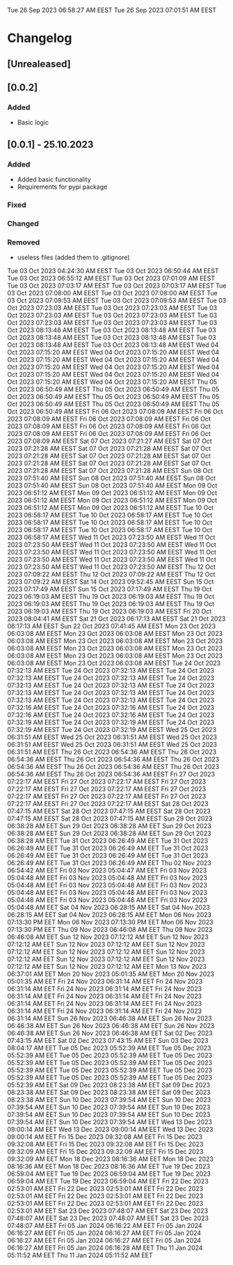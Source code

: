Tue 26 Sep 2023 06:58:27 AM EEST
Tue 26 Sep 2023 07:01:51 AM EEST
# Changelog
## [Unrealeased]

## [0.0.2]

### Added 

- Basic logic

## [0.0.1] - 25.10.2023

### Added 

- Added basic functionality
- Requirements for pypi package

### Fixed

### Changed

### Removed

- useless files (added them to .gitignore)







Tue 03 Oct 2023 04:24:30 AM EEST
Tue 03 Oct 2023 06:50:44 AM EEST
Tue 03 Oct 2023 06:55:12 AM EEST
Tue 03 Oct 2023 07:01:09 AM EEST
Tue 03 Oct 2023 07:03:17 AM EEST
Tue 03 Oct 2023 07:03:17 AM EEST
Tue 03 Oct 2023 07:08:00 AM EEST
Tue 03 Oct 2023 07:08:00 AM EEST
Tue 03 Oct 2023 07:09:53 AM EEST
Tue 03 Oct 2023 07:09:53 AM EEST
Tue 03 Oct 2023 07:23:03 AM EEST
Tue 03 Oct 2023 07:23:03 AM EEST
Tue 03 Oct 2023 07:23:03 AM EEST
Tue 03 Oct 2023 07:23:03 AM EEST
Tue 03 Oct 2023 07:23:03 AM EEST
Tue 03 Oct 2023 07:23:03 AM EEST
Tue 03 Oct 2023 08:13:48 AM EEST
Tue 03 Oct 2023 08:13:48 AM EEST
Tue 03 Oct 2023 08:13:48 AM EEST
Tue 03 Oct 2023 08:13:48 AM EEST
Tue 03 Oct 2023 08:13:48 AM EEST
Tue 03 Oct 2023 08:13:48 AM EEST
Wed 04 Oct 2023 07:15:20 AM EEST
Wed 04 Oct 2023 07:15:20 AM EEST
Wed 04 Oct 2023 07:15:20 AM EEST
Wed 04 Oct 2023 07:15:20 AM EEST
Wed 04 Oct 2023 07:15:20 AM EEST
Wed 04 Oct 2023 07:15:20 AM EEST
Wed 04 Oct 2023 07:15:20 AM EEST
Wed 04 Oct 2023 07:15:20 AM EEST
Wed 04 Oct 2023 07:15:20 AM EEST
Wed 04 Oct 2023 07:15:20 AM EEST
Thu 05 Oct 2023 06:50:49 AM EEST
Thu 05 Oct 2023 06:50:49 AM EEST
Thu 05 Oct 2023 06:50:49 AM EEST
Thu 05 Oct 2023 06:50:49 AM EEST
Thu 05 Oct 2023 06:50:49 AM EEST
Thu 05 Oct 2023 06:50:49 AM EEST
Thu 05 Oct 2023 06:50:49 AM EEST
Fri 06 Oct 2023 07:08:09 AM EEST
Fri 06 Oct 2023 07:08:09 AM EEST
Fri 06 Oct 2023 07:08:09 AM EEST
Fri 06 Oct 2023 07:08:09 AM EEST
Fri 06 Oct 2023 07:08:09 AM EEST
Fri 06 Oct 2023 07:08:09 AM EEST
Fri 06 Oct 2023 07:08:09 AM EEST
Fri 06 Oct 2023 07:08:09 AM EEST
Sat 07 Oct 2023 07:21:27 AM EEST
Sat 07 Oct 2023 07:21:28 AM EEST
Sat 07 Oct 2023 07:21:28 AM EEST
Sat 07 Oct 2023 07:21:28 AM EEST
Sat 07 Oct 2023 07:21:28 AM EEST
Sat 07 Oct 2023 07:21:28 AM EEST
Sat 07 Oct 2023 07:21:28 AM EEST
Sat 07 Oct 2023 07:21:28 AM EEST
Sat 07 Oct 2023 07:21:28 AM EEST
Sun 08 Oct 2023 07:51:40 AM EEST
Sun 08 Oct 2023 07:51:40 AM EEST
Sun 08 Oct 2023 07:51:40 AM EEST
Sun 08 Oct 2023 07:51:40 AM EEST
Mon 09 Oct 2023 06:51:12 AM EEST
Mon 09 Oct 2023 06:51:12 AM EEST
Mon 09 Oct 2023 06:51:12 AM EEST
Mon 09 Oct 2023 06:51:12 AM EEST
Mon 09 Oct 2023 06:51:12 AM EEST
Mon 09 Oct 2023 06:51:12 AM EEST
Tue 10 Oct 2023 06:58:17 AM EEST
Tue 10 Oct 2023 06:58:17 AM EEST
Tue 10 Oct 2023 06:58:17 AM EEST
Tue 10 Oct 2023 06:58:17 AM EEST
Tue 10 Oct 2023 06:58:17 AM EEST
Tue 10 Oct 2023 06:58:17 AM EEST
Tue 10 Oct 2023 06:58:17 AM EEST
Wed 11 Oct 2023 07:23:50 AM EEST
Wed 11 Oct 2023 07:23:50 AM EEST
Wed 11 Oct 2023 07:23:50 AM EEST
Wed 11 Oct 2023 07:23:50 AM EEST
Wed 11 Oct 2023 07:23:50 AM EEST
Wed 11 Oct 2023 07:23:50 AM EEST
Wed 11 Oct 2023 07:23:50 AM EEST
Wed 11 Oct 2023 07:23:50 AM EEST
Wed 11 Oct 2023 07:23:50 AM EEST
Thu 12 Oct 2023 07:09:22 AM EEST
Thu 12 Oct 2023 07:09:22 AM EEST
Thu 12 Oct 2023 07:09:22 AM EEST
Sat 14 Oct 2023 09:52:45 AM EEST
Sun 15 Oct 2023 07:17:49 AM EEST
Sun 15 Oct 2023 07:17:49 AM EEST
Thu 19 Oct 2023 06:19:03 AM EEST
Thu 19 Oct 2023 06:19:03 AM EEST
Thu 19 Oct 2023 06:19:03 AM EEST
Thu 19 Oct 2023 06:19:03 AM EEST
Thu 19 Oct 2023 06:19:03 AM EEST
Thu 19 Oct 2023 06:19:03 AM EEST
Fri 20 Oct 2023 08:04:41 AM EEST
Sat 21 Oct 2023 06:17:13 AM EEST
Sat 21 Oct 2023 06:17:13 AM EEST
Sun 22 Oct 2023 07:41:45 AM EEST
Mon 23 Oct 2023 06:03:08 AM EEST
Mon 23 Oct 2023 06:03:08 AM EEST
Mon 23 Oct 2023 06:03:08 AM EEST
Mon 23 Oct 2023 06:03:08 AM EEST
Mon 23 Oct 2023 06:03:08 AM EEST
Mon 23 Oct 2023 06:03:08 AM EEST
Mon 23 Oct 2023 06:03:08 AM EEST
Mon 23 Oct 2023 06:03:08 AM EEST
Mon 23 Oct 2023 06:03:08 AM EEST
Mon 23 Oct 2023 06:03:08 AM EEST
Tue 24 Oct 2023 07:32:13 AM EEST
Tue 24 Oct 2023 07:32:13 AM EEST
Tue 24 Oct 2023 07:32:13 AM EEST
Tue 24 Oct 2023 07:32:13 AM EEST
Tue 24 Oct 2023 07:32:13 AM EEST
Tue 24 Oct 2023 07:32:13 AM EEST
Tue 24 Oct 2023 07:32:13 AM EEST
Tue 24 Oct 2023 07:32:13 AM EEST
Tue 24 Oct 2023 07:32:13 AM EEST
Tue 24 Oct 2023 07:32:13 AM EEST
Tue 24 Oct 2023 07:32:16 AM EEST
Tue 24 Oct 2023 07:32:16 AM EEST
Tue 24 Oct 2023 07:32:16 AM EEST
Tue 24 Oct 2023 07:32:16 AM EEST
Tue 24 Oct 2023 07:32:19 AM EEST
Tue 24 Oct 2023 07:32:19 AM EEST
Tue 24 Oct 2023 07:32:19 AM EEST
Tue 24 Oct 2023 07:32:19 AM EEST
Wed 25 Oct 2023 06:31:51 AM EEST
Wed 25 Oct 2023 06:31:51 AM EEST
Wed 25 Oct 2023 06:31:51 AM EEST
Wed 25 Oct 2023 06:31:51 AM EEST
Wed 25 Oct 2023 06:31:51 AM EEST
Thu 26 Oct 2023 06:54:36 AM EEST
Thu 26 Oct 2023 06:54:36 AM EEST
Thu 26 Oct 2023 06:54:36 AM EEST
Thu 26 Oct 2023 06:54:36 AM EEST
Thu 26 Oct 2023 06:54:36 AM EEST
Thu 26 Oct 2023 06:54:36 AM EEST
Thu 26 Oct 2023 06:54:36 AM EEST
Fri 27 Oct 2023 07:22:17 AM EEST
Fri 27 Oct 2023 07:22:17 AM EEST
Fri 27 Oct 2023 07:22:17 AM EEST
Fri 27 Oct 2023 07:22:17 AM EEST
Fri 27 Oct 2023 07:22:17 AM EEST
Fri 27 Oct 2023 07:22:17 AM EEST
Fri 27 Oct 2023 07:22:17 AM EEST
Fri 27 Oct 2023 07:22:17 AM EEST
Sat 28 Oct 2023 07:47:15 AM EEST
Sat 28 Oct 2023 07:47:15 AM EEST
Sat 28 Oct 2023 07:47:15 AM EEST
Sat 28 Oct 2023 07:47:15 AM EEST
Sun 29 Oct 2023 06:38:28 AM EET
Sun 29 Oct 2023 06:38:28 AM EET
Sun 29 Oct 2023 06:38:28 AM EET
Sun 29 Oct 2023 06:38:28 AM EET
Sun 29 Oct 2023 06:38:28 AM EET
Tue 31 Oct 2023 06:26:49 AM EET
Tue 31 Oct 2023 06:26:49 AM EET
Tue 31 Oct 2023 06:26:49 AM EET
Tue 31 Oct 2023 06:26:49 AM EET
Tue 31 Oct 2023 06:26:49 AM EET
Tue 31 Oct 2023 06:26:49 AM EET
Tue 31 Oct 2023 06:26:49 AM EET
Thu 02 Nov 2023 06:54:42 AM EET
Fri 03 Nov 2023 05:04:47 AM EET
Fri 03 Nov 2023 05:04:48 AM EET
Fri 03 Nov 2023 05:04:48 AM EET
Fri 03 Nov 2023 05:04:48 AM EET
Fri 03 Nov 2023 05:04:48 AM EET
Fri 03 Nov 2023 05:04:48 AM EET
Fri 03 Nov 2023 05:04:48 AM EET
Fri 03 Nov 2023 05:04:48 AM EET
Fri 03 Nov 2023 05:04:48 AM EET
Fri 03 Nov 2023 05:04:48 AM EET
Sat 04 Nov 2023 06:28:15 AM EET
Sat 04 Nov 2023 06:28:15 AM EET
Sat 04 Nov 2023 06:28:15 AM EET
Mon 06 Nov 2023 07:13:30 PM EET
Mon 06 Nov 2023 07:13:30 PM EET
Mon 06 Nov 2023 07:13:30 PM EET
Thu 09 Nov 2023 06:46:08 AM EET
Thu 09 Nov 2023 06:46:08 AM EET
Sun 12 Nov 2023 07:12:12 AM EET
Sun 12 Nov 2023 07:12:12 AM EET
Sun 12 Nov 2023 07:12:12 AM EET
Sun 12 Nov 2023 07:12:12 AM EET
Sun 12 Nov 2023 07:12:12 AM EET
Sun 12 Nov 2023 07:12:12 AM EET
Sun 12 Nov 2023 07:12:12 AM EET
Sun 12 Nov 2023 07:12:12 AM EET
Sun 12 Nov 2023 07:12:12 AM EET
Mon 13 Nov 2023 06:37:01 AM EET
Mon 20 Nov 2023 05:01:35 AM EET
Mon 20 Nov 2023 05:01:35 AM EET
Fri 24 Nov 2023 06:31:14 AM EET
Fri 24 Nov 2023 06:31:14 AM EET
Fri 24 Nov 2023 06:31:14 AM EET
Fri 24 Nov 2023 06:31:14 AM EET
Fri 24 Nov 2023 06:31:14 AM EET
Fri 24 Nov 2023 06:31:14 AM EET
Fri 24 Nov 2023 06:31:14 AM EET
Fri 24 Nov 2023 06:31:14 AM EET
Fri 24 Nov 2023 06:31:14 AM EET
Fri 24 Nov 2023 06:31:14 AM EET
Sun 26 Nov 2023 06:46:38 AM EET
Sun 26 Nov 2023 06:46:38 AM EET
Sun 26 Nov 2023 06:46:38 AM EET
Sun 26 Nov 2023 06:46:38 AM EET
Sun 26 Nov 2023 06:46:38 AM EET
Sat 02 Dec 2023 07:43:15 AM EET
Sat 02 Dec 2023 07:43:15 AM EET
Sun 03 Dec 2023 08:04:17 AM EET
Tue 05 Dec 2023 05:52:39 AM EET
Tue 05 Dec 2023 05:52:39 AM EET
Tue 05 Dec 2023 05:52:39 AM EET
Tue 05 Dec 2023 05:52:39 AM EET
Tue 05 Dec 2023 05:52:39 AM EET
Tue 05 Dec 2023 05:52:39 AM EET
Tue 05 Dec 2023 05:52:39 AM EET
Tue 05 Dec 2023 05:52:39 AM EET
Tue 05 Dec 2023 05:52:39 AM EET
Tue 05 Dec 2023 05:52:39 AM EET
Sat 09 Dec 2023 08:23:38 AM EET
Sat 09 Dec 2023 08:23:38 AM EET
Sat 09 Dec 2023 08:23:38 AM EET
Sat 09 Dec 2023 08:23:38 AM EET
Sun 10 Dec 2023 07:39:54 AM EET
Sun 10 Dec 2023 07:39:54 AM EET
Sun 10 Dec 2023 07:39:54 AM EET
Sun 10 Dec 2023 07:39:54 AM EET
Sun 10 Dec 2023 07:39:54 AM EET
Sun 10 Dec 2023 07:39:54 AM EET
Sun 10 Dec 2023 07:39:54 AM EET
Wed 13 Dec 2023 09:00:14 AM EET
Wed 13 Dec 2023 09:00:14 AM EET
Wed 13 Dec 2023 09:00:14 AM EET
Fri 15 Dec 2023 09:32:08 AM EET
Fri 15 Dec 2023 09:32:08 AM EET
Fri 15 Dec 2023 09:32:08 AM EET
Fri 15 Dec 2023 09:32:09 AM EET
Fri 15 Dec 2023 09:32:09 AM EET
Fri 15 Dec 2023 09:32:09 AM EET
Mon 18 Dec 2023 08:16:36 AM EET
Mon 18 Dec 2023 08:16:36 AM EET
Mon 18 Dec 2023 08:16:36 AM EET
Tue 19 Dec 2023 06:59:04 AM EET
Tue 19 Dec 2023 06:59:04 AM EET
Tue 19 Dec 2023 06:59:04 AM EET
Tue 19 Dec 2023 06:59:04 AM EET
Fri 22 Dec 2023 02:53:01 AM EET
Fri 22 Dec 2023 02:53:01 AM EET
Fri 22 Dec 2023 02:53:01 AM EET
Fri 22 Dec 2023 02:53:01 AM EET
Fri 22 Dec 2023 02:53:01 AM EET
Fri 22 Dec 2023 02:53:01 AM EET
Fri 22 Dec 2023 02:53:01 AM EET
Sat 23 Dec 2023 07:48:07 AM EET
Sat 23 Dec 2023 07:48:07 AM EET
Sat 23 Dec 2023 07:48:07 AM EET
Sat 23 Dec 2023 07:48:07 AM EET
Fri 05 Jan 2024 06:16:22 AM EET
Fri 05 Jan 2024 06:16:27 AM EET
Fri 05 Jan 2024 06:16:27 AM EET
Fri 05 Jan 2024 06:16:27 AM EET
Fri 05 Jan 2024 06:16:27 AM EET
Fri 05 Jan 2024 06:16:27 AM EET
Fri 05 Jan 2024 06:16:28 AM EET
Thu 11 Jan 2024 05:11:52 AM EET
Thu 11 Jan 2024 05:11:52 AM EET
